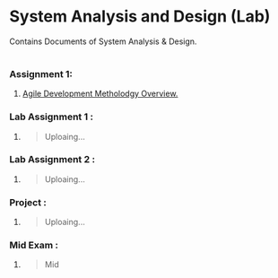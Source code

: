 # System Analysis and Design (Lab) 

Contains Documents of System Analysis & Design. 
<br/><br/>

### Assignment 1:

1. [Agile Development Metholodgy Overview.](https://github.com/MinulHassanLizon/System-Analysis-and-Design/blob/MinulHassanLizon-Assignment-1/Agile%20development.pdf/)
### Lab Assignment 1 : 
1. >Uploaing...
### Lab Assignment 2 :
1. >Uploaing...
### Project :
1. >Uploaing...
### Mid Exam :
1. >Mid
